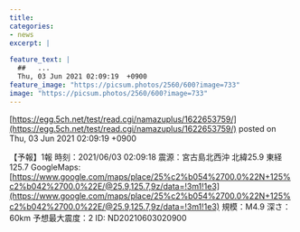 ```yaml
---
title:   
categories:
- news
excerpt: |
  
feature_text: |
  ##   ...
  Thu, 03 Jun 2021 02:09:19  +0900
feature_image: "https://picsum.photos/2560/600?image=733"
image: "https://picsum.photos/2560/600?image=733"
---
```


[https://egg.5ch.net/test/read.cgi/namazuplus/1622653759/](https://egg.5ch.net/test/read.cgi/namazuplus/1622653759/)
posted on Thu, 03 Jun 2021 02:09:19  +0900

<!--more-->

【予報】1報 時刻：2021/06/03 02:09:18 震源：宮古島北西沖 北緯25.9 東経125.7 GoogleMaps: [https://www.google.com/maps/place/25%c2%b054%2700.0%22N+125%c2%b042%2700.0%22E/@25.9,125.7,9z/data=!3m1!1e3](https://www.google.com/maps/place/25%c2%b054%2700.0%22N+125%c2%b042%2700.0%22E/@25.9,125.7,9z/data=!3m1!1e3) 規模：M4.9 深さ：60km 予想最大震度：2 ID: ND20210603020900
